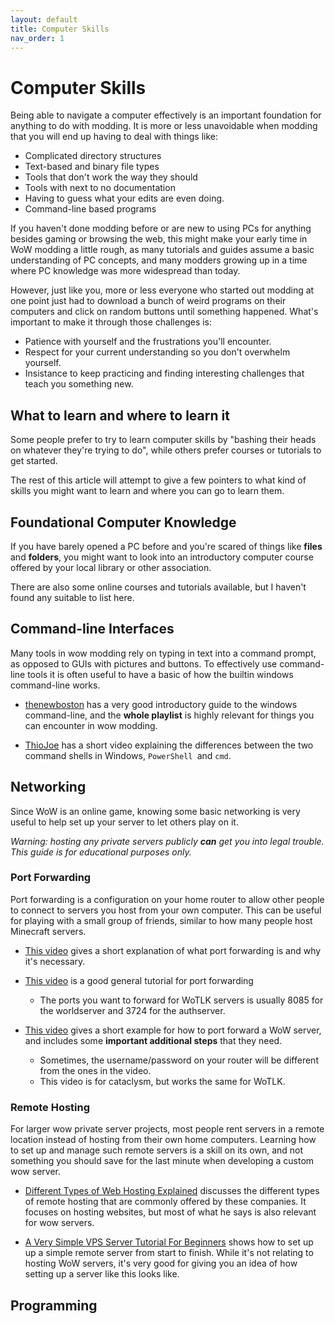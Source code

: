 ```yaml
---
layout: default
title: Computer Skills
nav_order: 1
---
```


# Computer Skills

Being able to navigate a computer effectively is an important foundation for anything to do with modding. It is more or less unavoidable when modding that you will end up having to deal with things like:

- Complicated directory structures
- Text-based and binary file types
- Tools that don't work the way they should
- Tools with next to no documentation
- Having to guess what your edits are even doing.
- Command-line based programs

If you haven't done modding before or are new to using PCs for anything besides gaming or browsing the web, this might make your early time in WoW modding a little rough, as many tutorials and guides assume a basic understanding of PC concepts, and many modders growing up in a time where PC knowledge was more widespread than today.

However, just like you, more or less everyone who started out modding at one point just had to download a bunch of weird programs on their computers and click on random buttons until something happened. What's important to make it through those challenges is:

- Patience with yourself and the frustrations you'll encounter.
- Respect for your current understanding so you don't overwhelm yourself.
- Insistance to keep practicing and finding interesting challenges that teach you something new.

## What to learn and where to learn it

Some people prefer to try to learn computer skills by "bashing their heads on whatever they're trying to do", while others prefer courses or tutorials to get started.

The rest of this article will attempt to give a few pointers to what kind of skills you might want to learn and where you can go to learn them.

## Foundational Computer Knowledge

If you have barely opened a PC before and you're scared of things like **files** and **folders**, you might want to look into an introductory computer course offered by your local library or other association. 

There are also some online courses and tutorials available, but I haven't found any suitable to list here.

## Command-line Interfaces

Many tools in wow modding rely on typing in text into a command prompt, as opposed to GUIs with pictures and buttons. To effectively use command-line tools it is often useful to have a basic of how the builtin windows command-line works.

- [thenewboston](https://youtu.be/MBBWVgE0ewk?list=PL6gx4Cwl9DGDV6SnbINlVUd0o2xT4JbMu) has a very good introductory guide to the windows command-line, and the **whole playlist** is highly relevant for things you can encounter in wow modding.

- [ThioJoe](https://youtu.be/H0gwnFV_SFs) has a short video explaining the differences between the two command shells in Windows, `PowerShell `and `cmd`.

## Networking

Since WoW is an online game, knowing some basic networking is very useful to help set up your server to let others play on it.

_Warning: hosting any private servers publicly **can** get you into legal trouble. This guide is for educational purposes only._

### Port Forwarding

Port forwarding is a configuration on your home router to allow other people to connect to servers you host from your own computer. This can be useful for playing with a small group of friends, similar to how many people host Minecraft servers.

- [This video](https://youtu.be/WOZQppVNGvA) gives a short explanation of what port forwarding is and why it's necessary.

- [This video]() is a good general tutorial for port forwarding
    - The ports you want to forward for WoTLK servers is usually 8085 for the worldserver and 3724 for the authserver.

- [This video](https://youtu.be/Jduk9KqU844) gives a short example for how to port forward a WoW server, and includes some **important additional steps** that they need.
    - Sometimes, the username/password on your router will be different from the ones in the video.
    - This video is for cataclysm, but works the same for WoTLK.

### Remote Hosting

For larger wow private server projects, most people rent servers in a remote location instead of hosting from their own home computers. Learning how to set up and manage such remote servers is a skill on its own, and not something you should save for the last minute when developing a custom wow server.

- [Different Types of Web Hosting Explained](https://youtu.be/AXVZYzw8geg) discusses the different types of remote hosting that are commonly offered by these companies. It focuses on hosting websites, but most of what he says is also relevant for wow servers.

- [A Very Simple VPS Server Tutorial For Beginners](https://youtu.be/YiwBkRukugw) shows how to set up up a simple remote server from start to finish. While it's not relating to hosting WoW servers, it's very good for giving you an idea of how setting up a server like this looks like.

## Programming

